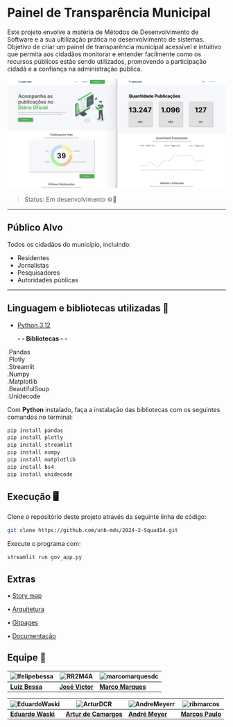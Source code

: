 # Painel de Transparência Municipal

Este projeto envolve a matéria de Métodos de Desenvolvimento de Software e a sua ultilização prática no desenvolvimento de sistemas. Objetivo de criar um painel de transparência municipal acessível e intuitivo que permita aos cidadãos monitorar e entender facilmente como os recursos públicos estão sendo utilizados, promovendo a participação cidadã e a confiança na administração pública. 

![Descrição da Imagem](prototipo/prototipo.png)

> Status: Em desenvolvimento ⚙️🔨

---

## Público Alvo
Todos os cidadãos do município, incluindo:

- Residentes
- Jornalistas
- Pesquisadores
- Autoridades públicas

---

## Linguagem e bibliotecas utilizadas 🦾
- [Python 3.12](https://www.python.org/downloads/)

  **- - Bibliotecas - -**<br>
  
.Pandas<br>
.Plotly<br>
.Streamlit<br>
.Numpy<br>
.Matplotlib<br>
.BeautifulSoup<br>
.Unidecode<br>


Com <b>Python</b> instalado, faça a instalação das bibliotecas com os seguintes comandos no terminal:
```bash
pip install pandas
pip install plotly
pip install streamlit
pip install numpy
pip install matplotlib
pip install bs4
pip install unidecode
```

## Execução 🖥️
Clone o repositório deste projeto através da seguinte linha de código:
```bash
git clone https://github.com/unb-mds/2024-2-Squad14.git
```  

Execute o programa com:
```bash
streamlit run gov_app.py
```
## Extras
 • [Story map]()
 
 • [Arquitetura]()

 • [Gitpages](unb-mds.github.io/2024-2-Squad14/)

 • [Documentação]()
 

## Equipe 👤


| ![lfelipebessa](https://github.com/lfelipebessa.png) | ![RR2M4A](https://github.com/RR2M4A.png) | ![marcomarquesdc](https://github.com/marcomarquesdc.png) |
|-----------------------------------------------------|------------------------------------------|------------------------------------------|
| **[Luiz Bessa](https://github.com/lfelipebessa)** | **[José Victor](https://github.com/RR2M4A)** | **[Marco Marques](https://github.com/marcomarquesdc)** |

| ![EduardoWaski](https://github.com/EduardoWaski.png) | ![ArturDCR](https://github.com/ArturDCR.png) | ![AndreMeyerr](https://github.com/AndreMeyerr.png) | ![ribmarcos](https://github.com/ribmarcos.png) |
|------------------------------------------|------------------------------------------|------------------------------------------|------------------------------------------|
| **[Eduardo Waski](https://github.com/EduardoWaski)** | **[Artur de Camargos](https://github.com/ArturDCR)** | **[André Meyer](https://github.com/AndreMeyerr)** | **[Marcos Paulo](https://github.com/ribmarcos)** |








